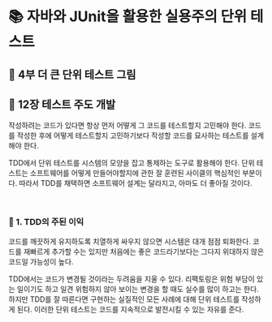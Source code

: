 # 📚 자바와 JUnit을 활용한 실용주의 단위 테스트 
## 📖 4부 더 큰 단위 테스트 그림

## 🔎 12장 테스트 주도 개발

작성하려는 코드가 있다면 항상 먼저 어떻게 그 코드를 테스트할지 고민해야 한다. 
코드를 작성한 후에 어떻게 테스트할지 고민하기보다 작성할 코드를 묘사하는 테스트를 설계해야 한다.

TDD에서 단위 테스트를 시스템의 모양을 잡고 통제하는 도구로 활용해야 한다. 
단위 테스트는 소프트웨어를 어떻게 만들어야할지에 관한 잘 훈련된 사이클의 핵심적인 부분이다. 
따라서 TDD를 채택하면 소프트웨어 설계는 달라지고, 아마도 더 좋아질 것이다. 

<br>

### 📍 1. TDD의 주된 이익

코드를 깨끗하게 유지하도록 치열하게 싸우지 않으면 시스템은 대개 점점 퇴화한다. 코드를 재빠르게 추가할 수는 있지만 처음에는 좋은 코드라기보다는 그다지 위대하지 않은 코드일 가능성이 높다. 

TDD에서는 코드가 변경될 것이라는 두려움을 지울 수 있다. 리팩토링은 위험 부담이 있는 일이기도 하고 일견 위험하지 않아 보이는 변경을 할 때도 실수를 많이 하고는 한다. 
하지만 TDD를 잘 따른다면 구현하는 실질적인 모든 사례에 대해 단위 테스트를 작성하게 된다. 
이러한 단위 테스트는 코드를 지속적으로 발전시킬 수 있는 자유를 준다. 

